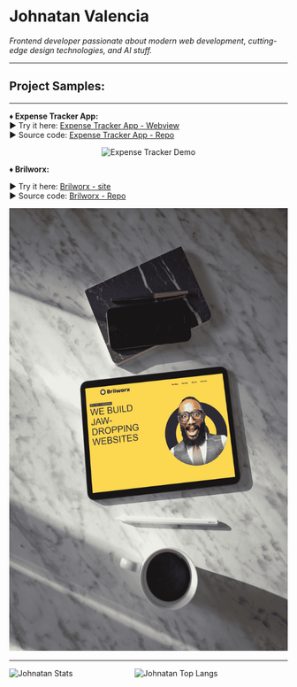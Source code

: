 # **Johnatan Valencia**

*Frontend developer passionate about modern web development, cutting-edge design technologies, and AI stuff.*
<hr>

## **Project Samples:**
<hr>

**♦ Expense Tracker App:** <br/>
  ► Try it here: [Expense Tracker App - Webview](https://johnatanvq.github.io/expense_tracker_app/) <br/>
  ► Source code: [Expense Tracker App - Repo](https://github.com/Johnatanvq/expense_tracker_app)

<div align="center">
  <img src="https://github.com/Johnatanvq/expense_tracker_app/blob/master/assets/expense_video_mockup.gif?raw=true" 
       alt="Expense Tracker Demo" width="560" />
</div>


**♦ Brilworx:** <br/>

  ► Try it here: [Brilworx - site](https://johnatanvq.github.io/Brilworx-WebPage/) <br/>
  ► Source code: [Brilworx - Repo](https://github.com/Johnatanvq/Brilworx-WebPage)
  
<div align="center">
  <img width="560" height="800"  alt="Brilworx Mockup" src="https://github.com/Johnatanvq/Brilworx-WebPage/blob/master/assets/brilworx_mockup.png?raw=true">
</div>

<hr>

<img alt="Johnatan Stats" align="left" width="45%" src="https://github-readme-stats.vercel.app/api?username=johnatanvq&show_icons=true"> 

<img alt="Johnatan Top Langs" align="left" width="45%" src="https://github-readme-stats.vercel.app/api/top-langs/?username=johnatanvq&show_icons=true"/>
